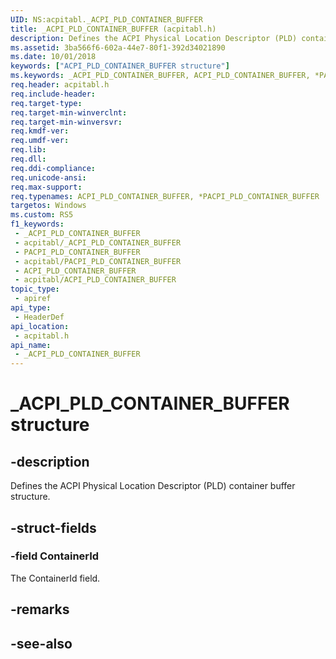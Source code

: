 ```yaml
---
UID: NS:acpitabl._ACPI_PLD_CONTAINER_BUFFER
title: _ACPI_PLD_CONTAINER_BUFFER (acpitabl.h)
description: Defines the ACPI Physical Location Descriptor (PLD) container buffer structure.
ms.assetid: 3ba566f6-602a-44e7-80f1-392d34021890
ms.date: 10/01/2018
keywords: ["ACPI_PLD_CONTAINER_BUFFER structure"]
ms.keywords: _ACPI_PLD_CONTAINER_BUFFER, ACPI_PLD_CONTAINER_BUFFER, *PACPI_PLD_CONTAINER_BUFFER,
req.header: acpitabl.h
req.include-header: 
req.target-type: 
req.target-min-winverclnt: 
req.target-min-winversvr: 
req.kmdf-ver: 
req.umdf-ver: 
req.lib: 
req.dll: 
req.ddi-compliance: 
req.unicode-ansi: 
req.max-support: 
req.typenames: ACPI_PLD_CONTAINER_BUFFER, *PACPI_PLD_CONTAINER_BUFFER
targetos: Windows
ms.custom: RS5
f1_keywords:
 - _ACPI_PLD_CONTAINER_BUFFER
 - acpitabl/_ACPI_PLD_CONTAINER_BUFFER
 - PACPI_PLD_CONTAINER_BUFFER
 - acpitabl/PACPI_PLD_CONTAINER_BUFFER
 - ACPI_PLD_CONTAINER_BUFFER
 - acpitabl/ACPI_PLD_CONTAINER_BUFFER
topic_type:
 - apiref
api_type:
 - HeaderDef
api_location:
 - acpitabl.h
api_name:
 - _ACPI_PLD_CONTAINER_BUFFER
---
```


# _ACPI_PLD_CONTAINER_BUFFER structure


## -description

Defines the ACPI Physical Location Descriptor (PLD) container buffer structure.

## -struct-fields

### -field ContainerId

 
The ContainerId field.

## -remarks

## -see-also

